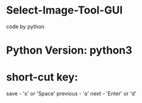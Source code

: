 # Select-Image-Tool-GUI
code by python 

# Python Version: python3

# short-cut key:
save - 's' or 'Space'
previous - 'a'
next - 'Enter' or 'd'
